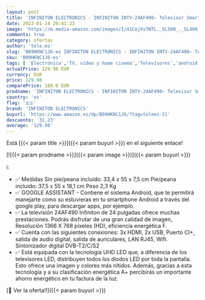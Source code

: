 ```yaml
---
layout: post
title: 'INFINITON ELECTRONICS - INFINITON INTV-24AF490– Televisor Smart TV 24" HD – Android 9.0 – Google Assistant – HBBTV – 3X HDMI – 2X USB - DVB-T2/C/S2 - Modo Hotel – Clase F'
date: 2023-01-14 20:41:23
image: 'https://m.media-amazon.com/images/I/41CejXsTNTL._SL500_._SL400_.jpg'
comments: true
category: ofertas
author: 'tole.es'
slug: 'B09HKNC1J6-es INFINITON ELECTRONICS - INFINITON INTV-24AF490– Televisor...'
sku: 'B09HKNC1J6-es'
tags: [ 'Electrónica','TV, vídeo y home cinema','Televisores','android','infiniton electronics','🇪🇸', ]
actualPrice: 129.98 EUR
currency: EUR
price: 129.98
comparePrice: 189.0 EUR
prodname: 'INFINITON ELECTRONICS - INFINITON INTV-24AF490– Televisor Smart TV 24" HD – Android 9.0 – Google Assistant – HBBTV – 3X HDMI – 2X USB - DVB-T2/C/S2 - Modo Hotel – Clase F'
country: 'es'
flag: '🇪🇸'
brand: 'INFINITON ELECTRONICS'
buyurl: 'https://www.amazon.es/dp/B09HKNC1J6/?tag=tolees-21'
descuento: '31.23'
average: '129.98'
---
```


Está [{{< param title >}}]({{< param buyurl >}}) en el siguiente enlace!

[![{{< param prodname >}}]({{< param image >}})]({{< param buyurl >}})

ℹ️:

- ✅ Medidas Sin pie/peana incluido: 33,4 x 55 x 7,5 cm Pie/peana incluido: 37,5 x 55 x 18,1 cm Peso 2,3 Kg
- ✅ GOOGLE ASSISTANT - Contiene el sistema Android, que te permitirá manejarte como su estuvieras en tu smartphone Android a través del google play, para descargar apps, por ejemplo.
- ✅ La televisión 24AF490 Infiniton de 24 pulgadas ofrece muchas prestaciones. Podrás disfrutar de una gran calidad de imagen, Resolución 1366 X 768 píxeles (HD), eficiencia energética F.
- ✅ Cuenta con las siguientes conexiones: 3x HDMI, 2x USB, Puerto CI+, salida de audio digital, salida de auriculares, LAN RJ45, Wifi. Sintonizador digital DVB-T2/C/S2
- ✅ Está equipada con la tecnología UHD LED que, a diferencia de los televisores LED, distribuyen todos los diodos LED por toda la pantalla. Esto ofrece una imagen y colores más nítidos. Además, gracias a esta tecnología y a su clasificación energética A+ percibirás un importante ahorro energético en tu factura de la luz.

[🛒 Ver la oferta!!]({{< param buyurl >}})
